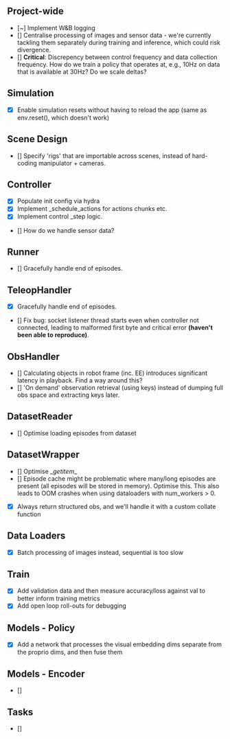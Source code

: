 ## Project-wide
- [~] Implement W&B logging
- [] Centralise processing of images and sensor data - we're currently tackling them separately during training and inference, which could risk divergence.
- [] **Critical**: Discrepency between control frequency and data collection frequency. How do we train a policy that operates at, e.g., 10Hz on data that is available at 30Hz? Do we scale deltas? 

## Simulation
- [X] Enable simulation resets without having to reload the app (same as env.reset(), which doesn't work)

## Scene Design
- [] Specify 'rigs' that are importable across scenes, instead of hard-coding manipulator + cameras.

## Controller
- [X] Populate init config via hydra
- [X] Implement _schedule_actions for actions chunks etc.
- [X] Implement control _step logic.
- [] How do we handle sensor data?

## Runner
- [] Gracefully handle end of episodes.

## TeleopHandler
- [X] Gracefully handle end of episodes.
- [] Fix bug: socket listener thread starts even when controller not connected, leading to malformed first byte and critical error **(haven't been able to reproduce)**. 

## ObsHandler
- [] Calculating objects in robot frame (inc. EE) introduces significant latency in playback. Find a way around this?
- [] 'On demand' observation retrieval (using keys) instead of dumping full obs space and extracting keys later.

## DatasetReader
- [] Optimise loading episodes from dataset

## DatasetWrapper
- [] Optimise \__getitem__
- [] Episode cache might be problematic where many/long episodes are present (all episodes will be stored in memory). Optimise this. This also leads to OOM crashes when using dataloaders with num_workers > 0. 
- [X] Always return structured obs, and we'll handle it with a custom collate function

## Data Loaders
- [X] Batch processing of images instead, sequential is too slow

## Train
- [X] Add validation data and then measure accuracy/loss against val to better inform training metrics
- [X] Add open loop roll-outs for debugging

## Models - Policy 
- [X] Add a network that processes the visual embedding dims separate from the proprio dims, and then fuse them

## Models - Encoder
- []

## Tasks
- []